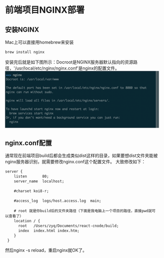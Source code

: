 # 前端项目NGINX部署

## 安装NGINX
Mac上可以直接用homebrew来安装
```bash
brew install nginx
```
安装完后就是如下图所示：Docroot是NGINX服务器默认指向的资源路径，'/usr/local/etc/nginx/nginx.conf'是nginx的配置文件。
![nginx](../imgs/nginx.png)

## nginx.conf配置
通常现在前端项目build后都会生成类似dist这样的目录，如果要想dist文件夹能被nginx服务器识别，就需要修改nginx.conf这个配置文件。
大致修改如下：
```
server {
    listen       80;
    server_name  localhost;

    #charset koi8-r;

    #access_log  logs/host.access.log  main;

    # root 就是你build后的文件夹路径（下面是我电脑上一个项目的路径，直接pwd就可以查看了）
    location / {
      root   /Users/zyq/Documents/react-cnode/build;
      index  index.html index.htm;
    }
 }
```
然后nginx -s reload，重启nginx就OK了。

